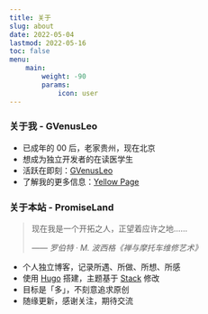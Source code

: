 ```yaml
---
title: 关于
slug: about
date: 2022-05-04
lastmod: 2022-05-16
toc: false
menu:
    main: 
        weight: -90
        params:
            icon: user
---
```


### 关于我 - GVenusLeo

- 已成年的 00 后，老家贵州，现在北京
- 想成为独立开发者的在读医学生
- 活跃在即刻：[GVenusLeo](https://m.okjike.com/users/561f7160-d58c-4156-ab66-a103c9955e52)
- 了解我的更多信息：[Yellow Page](https://jike.city/gvenusleo)

### 关于本站 - PromiseLand

> 现在我是一个开拓之人，正望着应许之地……
> 
> *—— 罗伯特 · M. 波西格《禅与摩托车维修艺术》*

- 个人独立博客，记录所遇、所做、所想、所感
- 使用 [Hugo](https://gohugo.io/) 搭建，主题基于 [Stack](https://github.com/CaiJimmy/hugo-theme-stack) 修改
- 目标是「多」，不刻意追求原创
- 随缘更新，感谢关注，期待交流